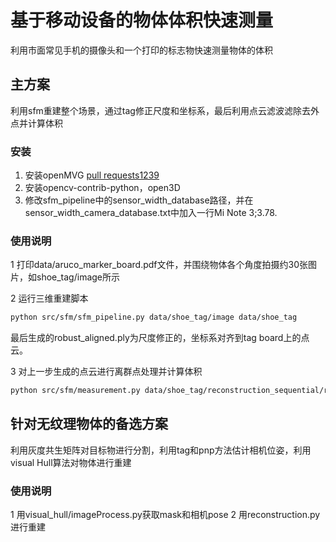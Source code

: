 # 基于移动设备的物体体积快速测量
利用市面常见手机的摄像头和一个打印的标志物快速测量物体的体积

## 主方案
利用sfm重建整个场景，通过tag修正尺度和坐标系，最后利用点云滤波滤除去外点并计算体积
### 安装
1. 安装openMVG [pull requests1239](https://github.com/openMVG/openMVG/pull/1239)
2. 安装opencv-contrib-python，open3D
3. 修改sfm_pipeline中的sensor_width_database路径，并在sensor_width_camera_database.txt中加入一行Mi Note 3;3.78.
### 使用说明
1 打印data/aruco_marker_board.pdf文件，并围绕物体各个角度拍摄约30张图片，如shoe_tag/image所示

2 运行三维重建脚本
```bash
python src/sfm/sfm_pipeline.py data/shoe_tag/image data/shoe_tag
```
最后生成的robust_aligned.ply为尺度修正的，坐标系对齐到tag board上的点云。

3 对上一步生成的点云进行离群点处理并计算体积
```bash
python src/sfm/measurement.py data/shoe_tag/reconstruction_sequential/robust_aligned.ply
```

## 针对无纹理物体的备选方案

利用灰度共生矩阵对目标物进行分割，利用tag和pnp方法估计相机位姿，利用visual Hull算法对物体进行重建
### 使用说明
1 用visual_hull/imageProcess.py获取mask和相机pose
2 用reconstruction.py进行重建